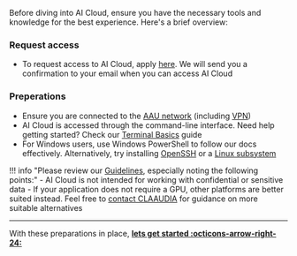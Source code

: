 Before diving into AI Cloud, ensure you have the necessary tools and knowledge for the best experience. Here's a brief overview:

### Request access

- To request access to AI Cloud, apply [here](https://forms.office.com/e/ewgvLRbbv7). We will send you a confirmation to your email when you can access AI Cloud

### Preperations

- Ensure you are connected to the [AAU network](https://www.en.its.aau.dk/instructions/wi-fi) (including [VPN](https://www.en.its.aau.dk/instructions/vpn))
- AI Cloud is accessed through the command-line interface. Need help getting started? Check our [Terminal Basics](../help-and-resources/terminal-basics.md) guide
- For Windows users, use Windows PowerShell to follow our docs effectively. Alternatively, try installing [OpenSSH](https://learn.microsoft.com/en-us/windows-server/administration/openssh/openssh_install_firstuse?tabs=gui) or a [Linux subsystem](https://learn.microsoft.com/en-us/windows/wsl/setup/environment)

!!! info "Please review our [Guidelines](../help-and-resources/guidelines.md), especially noting the following points:"
      - AI Cloud is not intended for working with confidential or sensitive data
      - If your application does not require a GPU, other platforms are better suited instead. Feel free to [contact CLAAUDIA](../help-and-resources/support.md) for guidance on more suitable alternatives

<hr>

With these preparations in place, [**lets get started :octicons-arrow-right-24:**](login.md)